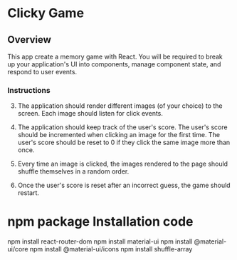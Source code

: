 # Clicky Game

## Overview

This app create a memory game with React. You will be required to break up your application's UI into components, manage component state, and respond to user events.

### Instructions
3. The application should render different images (of your choice) to the screen. Each image should listen for click events.

4. The application should keep track of the user's score. The user's score should be incremented when clicking an image for the first time. The user's score should be reset to 0 if they click the same image more than once.

5. Every time an image is clicked, the images rendered to the page should shuffle themselves in a random order.

6. Once the user's score is reset after an incorrect guess, the game should restart.

# npm package Installation code

npm install react-router-dom
npm install material-ui
npm install @material-ui/core
npm install @material-ui/icons
npm install shuffle-array

